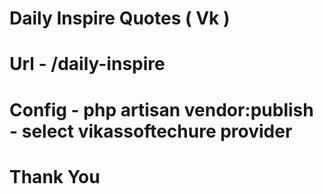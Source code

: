 # Daily Inspire Quotes ( Vk )

# Url - /daily-inspire

# Config - php artisan vendor:publish - select vikassoftechure provider

# Thank You